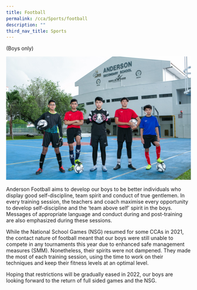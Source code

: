 ```yaml
---
title: Football
permalink: /cca/Sports/football
description: ""
third_nav_title: Sports
---
```

(Boys only)

![](/images/IMG-0236_Football.jpg)

Anderson Football aims to develop our boys to be better individuals who display good self-discipline, team spirit and conduct of true gentlemen. In every training session, the teachers and coach maximise every opportunity to develop self-discipline and the ‘team above self’ spirit in the boys. Messages of appropriate language and conduct during and post-training are also emphasized during these sessions. 

While the National School Games (NSG) resumed for some CCAs in 2021, the contact nature of football meant that our boys were still unable to compete in any tournaments this year due to enhanced safe management measures (SMM). Nonetheless, their spirits were not dampened. They made the most of each training session, using the time to work on their techniques and keep their fitness levels at an optimal level.  

Hoping that restrictions will be gradually eased in 2022, our boys are looking forward to the return of full sided games and the NSG.
